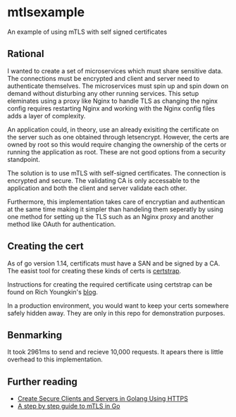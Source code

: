 # mtlsexample
An example of using mTLS with self signed certificates


## Rational

I wanted to create a set of microservices which must share sensitive data. The connections must be encrypted and client and server need to authenticate themselves. The microservices must spin up and spin down on demand without disturbing any other running services. This setup eleminates using a proxy like Nginx to handle TLS as changing the nginx config requires restarting Nginx and working with the Nginx config files adds a layer of complexity.

An application could, in theory, use an already exisiting the certificate on the server such as one obtained through letsencrypt. However, the certs are owned by root so this would require changing the ownership of the certs or running the application as root. These are not good options from a security standpoint.

The solution is to use mTLS with self-signed certificates. The connection is encrypted and secure. The validating CA is only accessable to the application and both the client and server validate each other.

Furthermore, this implementation takes care of encryptian and authentican at the same time making it simpler than handeling them seperatly by using one method for setting up the TLS such as an Nginx proxy and another method like OAuth for authentication. 


## Creating the cert

As of go version 1.14, certificats must have a SAN and be signed by a CA. The easist tool for creating these kinds of certs is [certstrap](https://github.com/square/certstrap/releases).

Instructions for creating the required certificate using certstrap can be found on Rich Youngkin's [blog](https://youngkin.github.io/post/gohttpsclientserver/).

In a production environment, you would want to keep your certs somewhere safely hidden away. They are only in this repo for demonstration purposes.


## Benmarking

It took 2961ms to send and recieve 10,000 requests. It apears there is little overhead to this implementation. 


## Further reading

- [Create Secure Clients and Servers in Golang Using HTTPS](https://youngkin.github.io/post/gohttpsclientserver/)
- [A step by step guide to mTLS in Go](https://venilnoronha.io/a-step-by-step-guide-to-mtls-in-go)